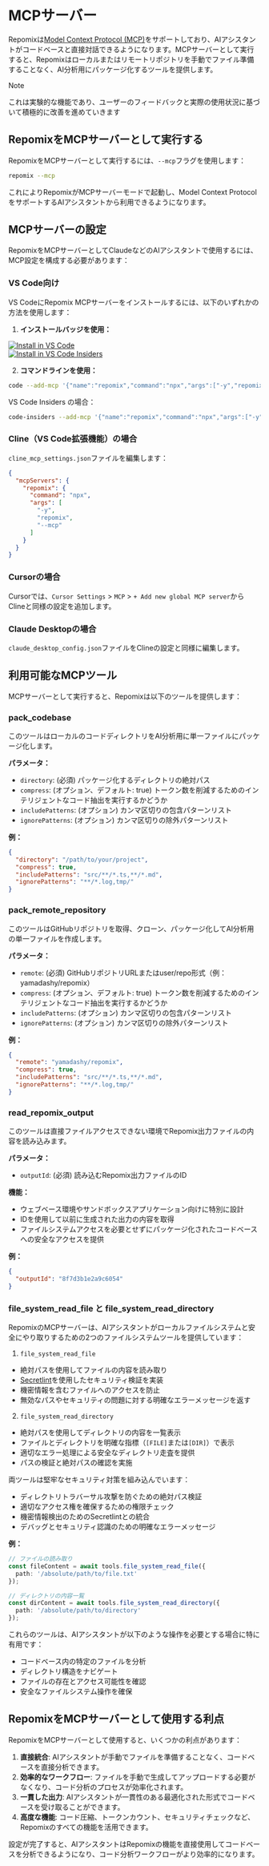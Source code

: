 # MCPサーバー

Repomixは[Model Context Protocol (MCP)](https://modelcontextprotocol.io)をサポートしており、AIアシスタントがコードベースと直接対話できるようになります。MCPサーバーとして実行すると、Repomixはローカルまたはリモートリポジトリを手動でファイル準備することなく、AI分析用にパッケージ化するツールを提供します。

> [!NOTE]  
> これは実験的な機能であり、ユーザーのフィードバックと実際の使用状況に基づいて積極的に改善を進めていきます

## RepomixをMCPサーバーとして実行する

RepomixをMCPサーバーとして実行するには、`--mcp`フラグを使用します：

```bash
repomix --mcp
```

これによりRepomixがMCPサーバーモードで起動し、Model Context ProtocolをサポートするAIアシスタントから利用できるようになります。

## MCPサーバーの設定

RepomixをMCPサーバーとしてClaudeなどのAIアシスタントで使用するには、MCP設定を構成する必要があります：

### VS Code向け

VS CodeにRepomix MCPサーバーをインストールするには、以下のいずれかの方法を使用します：

1. **インストールバッジを使用：**

  [![Install in VS Code](https://img.shields.io/badge/VS_Code-VS_Code?style=flat-square&label=Install%20Server&color=0098FF)](vscode:mcp/install?%7B%22name%22%3A%22repomix%22%2C%22command%22%3A%22npx%22%2C%22args%22%3A%5B%22-y%22%2C%22repomix%22%2C%22--mcp%22%5D%7D)<br>
  [![Install in VS Code Insiders](https://img.shields.io/badge/VS_Code_Insiders-VS_Code_Insiders?style=flat-square&label=Install%20Server&color=24bfa5)](vscode-insiders:mcp/install?%7B%22name%22%3A%22repomix%22%2C%22command%22%3A%22npx%22%2C%22args%22%3A%5B%22-y%22%2C%22repomix%22%2C%22--mcp%22%5D%7D)

2. **コマンドラインを使用：**

  ```bash
  code --add-mcp '{"name":"repomix","command":"npx","args":["-y","repomix","--mcp"]}'
  ```

  VS Code Insiders の場合：
  ```bash
  code-insiders --add-mcp '{"name":"repomix","command":"npx","args":["-y","repomix","--mcp"]}'
  ```

### Cline（VS Code拡張機能）の場合

`cline_mcp_settings.json`ファイルを編集します：

```json
{
  "mcpServers": {
    "repomix": {
      "command": "npx",
      "args": [
        "-y",
        "repomix",
        "--mcp"
      ]
    }
  }
}
```

### Cursorの場合

Cursorでは、`Cursor Settings` > `MCP` > `+ Add new global MCP server`からClineと同様の設定を追加します。

### Claude Desktopの場合

`claude_desktop_config.json`ファイルをClineの設定と同様に編集します。

## 利用可能なMCPツール

MCPサーバーとして実行すると、Repomixは以下のツールを提供します：

### pack_codebase

このツールはローカルのコードディレクトリをAI分析用に単一ファイルにパッケージ化します。

**パラメータ：**
- `directory`: (必須) パッケージ化するディレクトリの絶対パス
- `compress`: (オプション、デフォルト: true) トークン数を削減するためのインテリジェントなコード抽出を実行するかどうか
- `includePatterns`: (オプション) カンマ区切りの包含パターンリスト
- `ignorePatterns`: (オプション) カンマ区切りの除外パターンリスト

**例：**
```json
{
  "directory": "/path/to/your/project",
  "compress": true,
  "includePatterns": "src/**/*.ts,**/*.md",
  "ignorePatterns": "**/*.log,tmp/"
}
```

### pack_remote_repository

このツールはGitHubリポジトリを取得、クローン、パッケージ化してAI分析用の単一ファイルを作成します。

**パラメータ：**
- `remote`: (必須) GitHubリポジトリURLまたはuser/repo形式（例：yamadashy/repomix）
- `compress`: (オプション、デフォルト: true) トークン数を削減するためのインテリジェントなコード抽出を実行するかどうか
- `includePatterns`: (オプション) カンマ区切りの包含パターンリスト
- `ignorePatterns`: (オプション) カンマ区切りの除外パターンリスト

**例：**
```json
{
  "remote": "yamadashy/repomix",
  "compress": true,
  "includePatterns": "src/**/*.ts,**/*.md",
  "ignorePatterns": "**/*.log,tmp/"
}
```

### read_repomix_output

このツールは直接ファイルアクセスできない環境でRepomix出力ファイルの内容を読み込みます。

**パラメータ：**
- `outputId`: (必須) 読み込むRepomix出力ファイルのID

**機能：**
- ウェブベース環境やサンドボックスアプリケーション向けに特別に設計
- IDを使用して以前に生成された出力の内容を取得
- ファイルシステムアクセスを必要とせずにパッケージ化されたコードベースへの安全なアクセスを提供

**例：**
```json
{
  "outputId": "8f7d3b1e2a9c6054"
}
```

### file_system_read_file と file_system_read_directory

RepomixのMCPサーバーは、AIアシスタントがローカルファイルシステムと安全にやり取りするための2つのファイルシステムツールを提供しています：

1. `file_system_read_file`
  - 絶対パスを使用してファイルの内容を読み取り
  - [Secretlint](https://github.com/secretlint/secretlint)を使用したセキュリティ検証を実装
  - 機密情報を含むファイルへのアクセスを防止
  - 無効なパスやセキュリティの問題に対する明確なエラーメッセージを返す

2. `file_system_read_directory`
  - 絶対パスを使用してディレクトリの内容を一覧表示
  - ファイルとディレクトリを明確な指標（`[FILE]`または`[DIR]`）で表示
  - 適切なエラー処理による安全なディレクトリ走査を提供
  - パスの検証と絶対パスの確認を実施

両ツールは堅牢なセキュリティ対策を組み込んでいます：
- ディレクトリトラバーサル攻撃を防ぐための絶対パス検証
- 適切なアクセス権を確保するための権限チェック
- 機密情報検出のためのSecretlintとの統合
- デバッグとセキュリティ認識のための明確なエラーメッセージ

**例：**
```typescript
// ファイルの読み取り
const fileContent = await tools.file_system_read_file({
  path: '/absolute/path/to/file.txt'
});

// ディレクトリの内容一覧
const dirContent = await tools.file_system_read_directory({
  path: '/absolute/path/to/directory'
});
```

これらのツールは、AIアシスタントが以下のような操作を必要とする場合に特に有用です：
- コードベース内の特定のファイルを分析
- ディレクトリ構造をナビゲート
- ファイルの存在とアクセス可能性を確認
- 安全なファイルシステム操作を確保

## RepomixをMCPサーバーとして使用する利点

RepomixをMCPサーバーとして使用すると、いくつかの利点があります：

1. **直接統合**: AIアシスタントが手動でファイルを準備することなく、コードベースを直接分析できます。
2. **効率的なワークフロー**: ファイルを手動で生成してアップロードする必要がなくなり、コード分析のプロセスが効率化されます。
3. **一貫した出力**: AIアシスタントが一貫性のある最適化された形式でコードベースを受け取ることができます。
4. **高度な機能**: コード圧縮、トークンカウント、セキュリティチェックなど、Repomixのすべての機能を活用できます。

設定が完了すると、AIアシスタントはRepomixの機能を直接使用してコードベースを分析できるようになり、コード分析ワークフローがより効率的になります。

